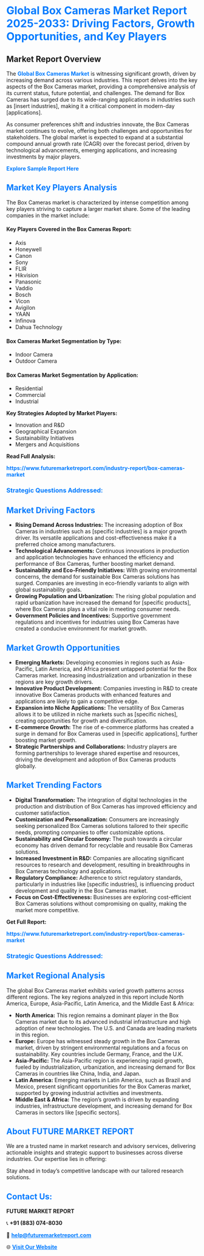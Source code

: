 <h1 style="color: #007BFF;">Global Box Cameras Market Report 2025-2033: Driving Factors, Growth Opportunities, and Key Players</h1>

<section id="overview">
<h2>Market Report Overview</h2>
<p>The <a href="https://www.futuremarketreport.com/industry-report/box-cameras-market" style="color: #007BFF; text-decoration: none;"><strong>Global Box Cameras Market</strong></a> is witnessing significant growth, driven by increasing demand across various industries. This report delves into the key aspects of the Box Cameras market, providing a comprehensive analysis of its current status, future potential, and challenges. The demand for Box Cameras has surged due to its wide-ranging applications in industries such as [insert industries], making it a critical component in modern-day [applications].</p>
<p>As consumer preferences shift and industries innovate, the Box Cameras market continues to evolve, offering both challenges and opportunities for stakeholders. The global market is expected to expand at a substantial compound annual growth rate (CAGR) over the forecast period, driven by technological advancements, emerging applications, and increasing investments by major players.</p>
</section>

<section id="overview">
<p><a href="https://www.futuremarketreport.com/request-sample/reportId=90157" style="color: #007BFF; text-decoration: none;"><strong>Explore Sample Report Here</strong></a></p>
</section>

<section id="key-players">
<h2 style="color: #007BFF;">Market Key Players Analysis</h2>
<p>The Box Cameras market is characterized by intense competition among key players striving to capture a larger market share. Some of the leading companies in the market include:</p>
<h4>Key Players Covered in the Box Cameras Report:</h4>
<ul><li>Axis</li><li>Honeywell</li><li>Canon</li><li>Sony</li><li>FLIR</li><li>Hikvision</li><li>Panasonic</li><li>Vaddio</li><li>Bosch</li><li>Vicon</li><li>Avigilon</li><li>YAAN</li><li>Infinova</li><li>Dahua Technology</li></ul>
<h4>Box Cameras Market Segmentation by Type:</h4>
<ul><li>Indoor Camera</li><li>Outdoor Camera</li></ul>

<h4>Box Cameras Market Segmentation by Application:</h4>
<ul><li>Residential</li><li>Commercial</li><li>Industrial</li></ul>
<p><strong>Key Strategies Adopted by Market Players:</strong></p>
<ul>
<li>Innovation and R&D</li>
<li>Geographical Expansion</li>
<li>Sustainability Initiatives</li>
<li>Mergers and Acquisitions</li>
</ul>
</section>

<section>
<p><strong>Read Full Analysis: </strong></p><a href="https://www.futuremarketreport.com/industry-report/box-cameras-market" style="color: #007BFF; text-decoration: none;"><strong>https://www.futuremarketreport.com/industry-report/box-cameras-market</strong></a>
<h3 style="color: #007BFF;">Strategic Questions Addressed:</h3>
</section>

<section id="driving-factors">
<h2 style="color: #007BFF;">Market Driving Factors</h2>
<ul>
<li><strong>Rising Demand Across Industries:</strong> The increasing adoption of Box Cameras in industries such as [specific industries] is a major growth driver. Its versatile applications and cost-effectiveness make it a preferred choice among manufacturers.</li>
<li><strong>Technological Advancements:</strong> Continuous innovations in production and application technologies have enhanced the efficiency and performance of Box Cameras, further boosting market demand.</li>
<li><strong>Sustainability and Eco-Friendly Initiatives:</strong> With growing environmental concerns, the demand for sustainable Box Cameras solutions has surged. Companies are investing in eco-friendly variants to align with global sustainability goals.</li>
<li><strong>Growing Population and Urbanization:</strong> The rising global population and rapid urbanization have increased the demand for [specific products], where Box Cameras plays a vital role in meeting consumer needs.</li>
<li><strong>Government Policies and Incentives:</strong> Supportive government regulations and incentives for industries using Box Cameras have created a conducive environment for market growth.</li>
</ul>
</section>

<section id="growth-opportunities">
<h2 style="color: #007BFF;">Market Growth Opportunities</h2>
<ul>
<li><strong>Emerging Markets:</strong> Developing economies in regions such as Asia-Pacific, Latin America, and Africa present untapped potential for the Box Cameras market. Increasing industrialization and urbanization in these regions are key growth drivers.</li>
<li><strong>Innovative Product Development:</strong> Companies investing in R&D to create innovative Box Cameras products with enhanced features and applications are likely to gain a competitive edge.</li>
<li><strong>Expansion into Niche Applications:</strong> The versatility of Box Cameras allows it to be utilized in niche markets such as [specific niches], creating opportunities for growth and diversification.</li>
<li><strong>E-commerce Growth:</strong> The rise of e-commerce platforms has created a surge in demand for Box Cameras used in [specific applications], further boosting market growth.</li>
<li><strong>Strategic Partnerships and Collaborations:</strong> Industry players are forming partnerships to leverage shared expertise and resources, driving the development and adoption of Box Cameras products globally.</li>
</ul>
</section>

<section id="trending-factors">
<h2 style="color: #007BFF;">Market Trending Factors</h2>
<ul>
<li><strong>Digital Transformation:</strong> The integration of digital technologies in the production and distribution of Box Cameras has improved efficiency and customer satisfaction.</li>
<li><strong>Customization and Personalization:</strong> Consumers are increasingly seeking personalized Box Cameras solutions tailored to their specific needs, prompting companies to offer customizable options.</li>
<li><strong>Sustainability and Circular Economy:</strong> The push towards a circular economy has driven demand for recyclable and reusable Box Cameras solutions.</li>
<li><strong>Increased Investment in R&D:</strong> Companies are allocating significant resources to research and development, resulting in breakthroughs in Box Cameras technology and applications.</li>
<li><strong>Regulatory Compliance:</strong> Adherence to strict regulatory standards, particularly in industries like [specific industries], is influencing product development and quality in the Box Cameras market.</li>
<li><strong>Focus on Cost-Effectiveness:</strong> Businesses are exploring cost-efficient Box Cameras solutions without compromising on quality, making the market more competitive.</li>
</ul>
</section>

<section>
<p><strong>Get Full Report: </strong></p><a href="https://www.futuremarketreport.com/industry-report/box-cameras-market" style="color: #007BFF; text-decoration: none;"><strong>https://www.futuremarketreport.com/industry-report/box-cameras-market</strong></a>
<h3 style="color: #007BFF;">Strategic Questions Addressed:</h3>
</section>


<section id="regional-analysis">
<h2 style="color: #007BFF;">Market Regional Analysis</h2>
<p>The global Box Cameras market exhibits varied growth patterns across different regions. The key regions analyzed in this report include North America, Europe, Asia-Pacific, Latin America, and the Middle East & Africa:</p>
<ul>
<li><strong>North America:</strong> This region remains a dominant player in the Box Cameras market due to its advanced industrial infrastructure and high adoption of new technologies. The U.S. and Canada are leading markets in this region.</li>
<li><strong>Europe:</strong> Europe has witnessed steady growth in the Box Cameras market, driven by stringent environmental regulations and a focus on sustainability. Key countries include Germany, France, and the U.K.</li>
<li><strong>Asia-Pacific:</strong> The Asia-Pacific region is experiencing rapid growth, fueled by industrialization, urbanization, and increasing demand for Box Cameras in countries like China, India, and Japan.</li>
<li><strong>Latin America:</strong> Emerging markets in Latin America, such as Brazil and Mexico, present significant opportunities for the Box Cameras market, supported by growing industrial activities and investments.</li>
<li><strong>Middle East & Africa:</strong> The region’s growth is driven by expanding industries, infrastructure development, and increasing demand for Box Cameras in sectors like [specific sectors].</li>
</ul>
</section>

<footer>
<h2 style="color: #007BFF;">About FUTURE MARKET REPORT</h2>
<p>We are a trusted name in market research and advisory services, delivering actionable insights and strategic support to businesses across diverse industries. Our expertise lies in offering:</p>

<p>Stay ahead in today’s competitive landscape with our tailored research solutions.</p>

<h2 style="color: #007BFF;">Contact Us:</h2>
<p><strong>FUTURE MARKET REPORT</strong></p>
<p>📞 <strong>+91 (883) 074-8030</strong></p>
<p>📧 <strong><a href="mailto:help@futuremarketreport.com" style="color: #007BFF;">help@futuremarketreport.com</a></strong></p>
<p>🌐 <strong><a href="https://www.futuremarketreport.com/" style="color: #007BFF;">Visit Our Website</a></strong></p>
</footer>